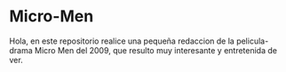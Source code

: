 # Micro-Men
Hola, en este repositorio realice una pequeña redaccion de la pelicula-drama Micro Men del 2009, que resulto muy interesante y entretenida de ver.
